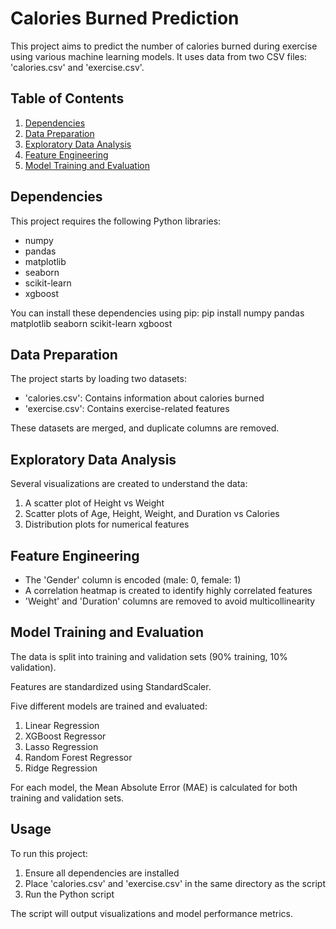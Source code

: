# Calories Burned Prediction

This project aims to predict the number of calories burned during exercise using various machine learning models. It uses data from two CSV files: 'calories.csv' and 'exercise.csv'.

## Table of Contents
1. [Dependencies](#dependencies)
2. [Data Preparation](#data-preparation)
3. [Exploratory Data Analysis](#exploratory-data-analysis)
4. [Feature Engineering](#feature-engineering)
5. [Model Training and Evaluation](#model-training-and-evaluation)

## Dependencies

This project requires the following Python libraries:
- numpy
- pandas
- matplotlib
- seaborn
- scikit-learn
- xgboost

You can install these dependencies using pip:
pip install numpy pandas matplotlib seaborn scikit-learn xgboost

## Data Preparation

The project starts by loading two datasets:
- 'calories.csv': Contains information about calories burned
- 'exercise.csv': Contains exercise-related features

These datasets are merged, and duplicate columns are removed.

## Exploratory Data Analysis

Several visualizations are created to understand the data:
1. A scatter plot of Height vs Weight
2. Scatter plots of Age, Height, Weight, and Duration vs Calories
3. Distribution plots for numerical features

## Feature Engineering

- The 'Gender' column is encoded (male: 0, female: 1)
- A correlation heatmap is created to identify highly correlated features
- 'Weight' and 'Duration' columns are removed to avoid multicollinearity

## Model Training and Evaluation

The data is split into training and validation sets (90% training, 10% validation).

Features are standardized using StandardScaler.

Five different models are trained and evaluated:
1. Linear Regression
2. XGBoost Regressor
3. Lasso Regression
4. Random Forest Regressor
5. Ridge Regression

For each model, the Mean Absolute Error (MAE) is calculated for both training and validation sets.

## Usage

To run this project:
1. Ensure all dependencies are installed
2. Place 'calories.csv' and 'exercise.csv' in the same directory as the script
3. Run the Python script

The script will output visualizations and model performance metrics.
